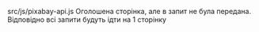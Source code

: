 src/js/pixabay-api.js
Оголошена сторінка, але в запит не була передана. Відповідно всі запити будуть ідти на 1 сторінку
